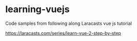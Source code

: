 # learning-vuejs

Code samples from following along Laracasts vue js tutorial

https://laracasts.com/series/learn-vue-2-step-by-step
